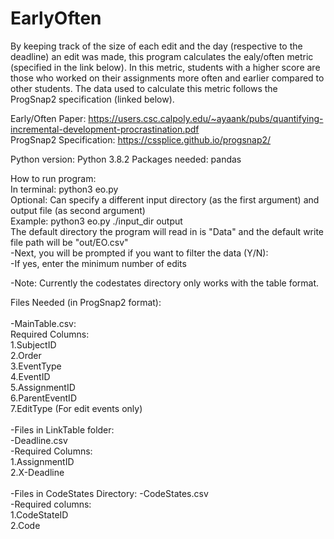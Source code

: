 # EarlyOften

By keeping track of the size of each edit and the day (respective to the deadline) an edit was made, this program calculates the ealy/often metric (specified in the link below). In this metric, students with a higher score are those who worked on their assignments more often and earlier compared to other students. The data used to calculate this metric follows the ProgSnap2 specification (linked below). <br/>

Early/Often Paper: https://users.csc.calpoly.edu/~ayaank/pubs/quantifying-incremental-development-procrastination.pdf <br/>
ProgSnap2 Specification: https://cssplice.github.io/progsnap2/<br/>

Python version: Python 3.8.2
Packages needed: pandas

How to run program: <br/>
In terminal: python3 eo.py<br>
Optional: Can specify a different input directory (as the first argument) and output file (as second argument)<br/>
Example: python3 eo.py ./input_dir output<br/>
The default directory the program will read in is "Data" and the default write file path will be "out/EO.csv"<br/>
-Next, you will be prompted if you want to filter the data (Y/N): <br/>
-If yes, enter the minimum number of edits <br/>

-Note: Currently the codestates directory only works with the table format. <br/>

Files Needed (in ProgSnap2 format):<br/><br/>
-MainTable.csv: <br/>
Required Columns:<br/>
1.SubjectID<br/>
2.Order<br/>
3.EventType<br/>
4.EventID<br/>
5.AssignmentID<br/>
6.ParentEventID<br/>
7.EditType (For edit events only)<br/> <br/>
-Files in LinkTable folder:<br/>
-Deadline.csv<br/>
-Required Columns:<br/>
1.AssignmentID <br/>
2.X-Deadline <br/><br/>
-Files in CodeStates Directory:
-CodeStates.csv<br/>
-Required columns: <br/>
1.CodeStateID<br/>
2.Code <br/><br/>
